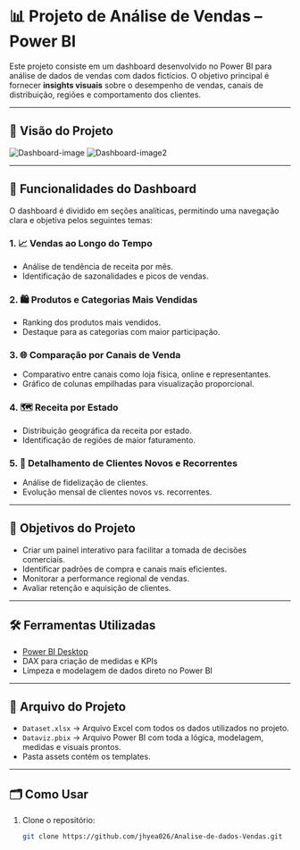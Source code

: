 # 📊 Projeto de Análise de Vendas – Power BI

Este projeto consiste em um dashboard desenvolvido no Power BI para análise de dados de vendas com dados fictícios. O objetivo principal é fornecer **insights visuais** sobre o desempenho de vendas, canais de distribuição, regiões e comportamento dos clientes.

---

## 📸 Visão do Projeto
![Dashboard-image](https://github.com/user-attachments/assets/8eb446ad-d182-45e5-83d9-cf3e836633c0)
![Dashboard-image2](https://github.com/user-attachments/assets/467299ae-3bee-4842-ba5e-2a18c7671130)

---

## 📌 Funcionalidades do Dashboard

O dashboard é dividido em seções analíticas, permitindo uma navegação clara e objetiva pelos seguintes temas:

### 1. 📈 Vendas ao Longo do Tempo
- Análise de tendência de receita por mês.
- Identificação de sazonalidades e picos de vendas.

### 2. 🛍️ Produtos e Categorias Mais Vendidas
- Ranking dos produtos mais vendidos.
- Destaque para as categorias com maior participação.

### 3. 🌐 Comparação por Canais de Venda
- Comparativo entre canais como loja física, online e representantes.
- Gráfico de colunas empilhadas para visualização proporcional.

### 4. 🗺️ Receita por Estado
- Distribuição geográfica da receita por estado.
- Identificação de regiões de maior faturamento.

### 5. 👥 Detalhamento de Clientes Novos e Recorrentes
- Análise de fidelização de clientes.
- Evolução mensal de clientes novos vs. recorrentes.

---

## 🧠 Objetivos do Projeto

- Criar um painel interativo para facilitar a tomada de decisões comerciais.
- Identificar padrões de compra e canais mais eficientes.
- Monitorar a performance regional de vendas.
- Avaliar retenção e aquisição de clientes.

---

## 🛠️ Ferramentas Utilizadas

- [Power BI Desktop](https://powerbi.microsoft.com)
- DAX para criação de medidas e KPIs
- Limpeza e modelagem de dados direto no Power BI

---

## 📁 Arquivo do Projeto
- `Dataset.xlsx` → Arquivo Excel com todos os dados utilizados no projeto.
- `Dataviz.pbix` → Arquivo Power BI com toda a lógica, modelagem, medidas e visuais prontos.
- Pasta assets contém os templates.

---

## 🗂️ Como Usar

1. Clone o repositório:
   ```bash
   git clone https://github.com/jhyea026/Analise-de-dados-Vendas.git
